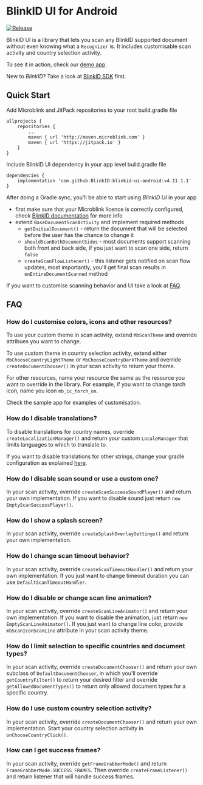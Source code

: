 # BlinkID UI for Android
[![Release](https://jitpack.io/v/BlinkID/blinkid-ui-android.svg)](https://jitpack.io/#BlinkID/blinkid-ui-android)

BlinkID UI is a library that lets you scan any BlinkID supported document without even knowing what a `Recognizer` is.
It includes customisable scan activity and country selection activity.

To see it in action, check our [demo app](https://play.google.com/store/apps/details?id=com.microblink.blinkidapp). 

New to _BlinkID_? Take a look at [BlinkID SDK](https://github.com/BlinkID/blinkid-android) first.

## <a name="quickStart"></a> Quick Start
Add Microblink and JitPack repositories to your root build.gradle file

```
allprojects {
	repositories {
		...
		maven { url 'http://maven.microblink.com' }
		maven { url 'https://jitpack.io' }
	}
}
```

Include BlinkID UI dependency in your app level build.gradle file
	
```
dependencies {
	implementation 'com.github.BlinkID:blinkid-ui-android:v4.11.1.1'
}
```

After doing a Gradle sync, you'll be able to start using _BlinkID UI_ in your app

* first make sure that your Microblink licence is correctly configured, check [BlinkID documentation](https://github.com/BlinkID/blinkid-android/blob/master/README.md#quickScan) for more info
* extend `BaseDocumentScanActivity` and implement required methods
	* `getInitialDocument()` - return the document that will be selected before the user has the chance to change it
	* `shouldScanBothDocumentSides` - most documents support scanning both front and back side, if you just want to scan one side, return `false`
	* `createScanFlowListener()` - this listener gets notified on scan flow updates, most importantly, you'll get final scan results in `onEntireDocumentScanned` method

If you want to customise scanning behavior and UI take a look at [FAQ](#faq).

## <a name="faq"></a> FAQ
### How do I customise colors, icons and other resources?
To use your custom theme in scan activity, extend `MbScanTheme` and override attribues you want to change.

To use custom theme in country selection activity, extend either `MbChooseCountryLightTheme` or `MbChooseCountryDarkTheme` and override `createDocumentChooser()` in your scan activity to return your theme.

For other resources, name your resource the same as the resource you want to override in the library. For example, if you want to change torch icon, name you icon `mb_ic_torch_on`.

Check the sample app for examples of customisation.

### How do I disable translations?
To disable translations for country names, override `createLocalizationManager()` and return your custom `LocaleManager` that limits languages to which to translate to. 

If you want to disable translations for other strings, change your gradle configuration as explained [here](https://developer.android.com/studio/build/shrink-code#unused-alt-resources).

### How do I disable scan sound or use a custom one?
In your scan activity, override `createScanSuccessSoundPlayer()` and return your own implementation. If you want to disable sound just return `new EmptyScanSuccessPlayer()`. 

### How do I show a splash screen?
In your scan activity, override `createSplashOverlaySettings()` and return your own implementation. 

### How do I change scan timeout behavior?
In your scan activity, override `createScanTimeoutHandler()` and return your own implementation. If you just want to change timeout duration you can use `DefaultScanTimeoutHandler`.

### How do I disable or change scan line animation?
In your scan activity, override `createScanLineAnimator()` and return your own implementation. If you want to disable the animation, just return `new EmptyScanLineAnimator()`. If you just want to change line color, provide `mbScanIconScanLine` attribute in your scan activity theme.

### How do I limit selection to specific countries and document types?
In your scan activity, override `createDocumentChooser()` and return your own subclass of `DefaultDocumentChooser`, in which you'll override `getCountryFilter()` to return your desired filter and override `getAllowedDocumentTypes()` to return only allowed document types for a specific country.

### How do I use custom country selection activity?
In your scan activity, override `createDocumentChooser()` and return your own implementation. Start your country selection activity in `onChooseCountryClick()`.

### How can I get success frames?
In your scan activity, override `getFrameGrabberMode()` and return `FrameGrabberMode.SUCCESS_FRAMES`. Then override `createFrameListener()` and return listener that will handle success frames.
